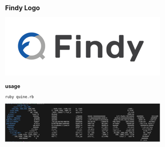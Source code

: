 ## Findy Logo

![findy_logo](./findy_logo.png)

### usage

```sh
ruby quine.rb
```

![quine](quine_image.png)
